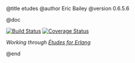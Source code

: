 @title etudes
@author Eric Bailey
@version 0.6.5.6

@doc

[![Build Status][Travis badge]][Travis link]
[![Coverage Status][Coveralls badge]][Coveralls link]

*Working through [Études for Erlang][book]*


<!-- Named Links -->

[book]: https://github.com/oreillymedia/etudes-for-erlang
[Travis badge]: https://travis-ci.org/yurrriq/etudes-for-erlang.svg?branch=master
[Travis link]: https://travis-ci.org/yurrriq/etudes-for-erlang
[Coveralls badge]: https://coveralls.io/repos/github/yurrriq/etudes-for-erlang/badge.svg?branch=develop
[Coveralls link]: https://coveralls.io/github/yurrriq/etudes-for-erlang?branch=develop


@end
